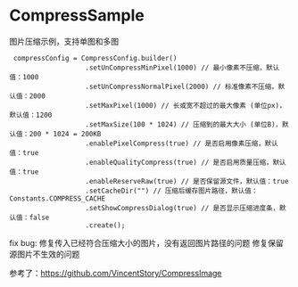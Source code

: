 # CompressSample
图片压缩示例，支持单图和多图

```
 compressConfig = CompressConfig.builder()
                   .setUnCompressMinPixel(1000) // 最小像素不压缩，默认值：1000
                   .setUnCompressNormalPixel(2000) // 标准像素不压缩，默认值：2000
                   .setMaxPixel(1000) // 长或宽不超过的最大像素 (单位px)，默认值：1200
                   .setMaxSize(100 * 1024) // 压缩到的最大大小 (单位B)，默认值：200 * 1024 = 200KB
                   .enablePixelCompress(true) // 是否启用像素压缩，默认值：true
                   .enableQualityCompress(true) // 是否启用质量压缩，默认值：true
                   .enableReserveRaw(true) // 是否保留源文件，默认值：true
                   .setCacheDir("") // 压缩后缓存图片路径，默认值：Constants.COMPRESS_CACHE
                   .setShowCompressDialog(true) // 是否显示压缩进度条，默认值：false
                   .create();
 ```




fix bug:
修复传入已经符合压缩大小的图片，没有返回图片路径的问题
修复保留源图片不生效的问题


参考了：https://github.com/VincentStory/CompressImage
